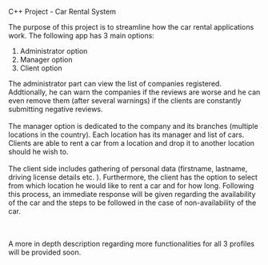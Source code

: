 C++ Project - Car Rental System

The purpose of this project is to streamline how the car rental applications work.
The following app has 3 main options:
  1. Administrator option
  2. Manager option
  3. Client option


The administrator part can view the list of companies registered. Addtionally, he can warn the companies if the reviews are worse and he can even remove them (after several warnings) if the clients are constantly submitting negative reviews. <br/><br/>
The manager option is dedicated to the company and its branches (multiple locations in the country). Each location has its manager and list of cars. Clients are able to rent a car from a location and drop it to another location should he wish to. <br/><br/>
The client side includes gathering of personal data (firstname, lastname, driving license details etc. ). Furthermore, the client has the option to select from which location he would like to rent a car and for how long. Following this process, an immediate response will be given regarding the availability of the car and the steps to be followed in the case of non-availability of the car. <br/><br/><br/>


A more in depth description regarding more functionalities for all 3 profiles will be provided soon. 
